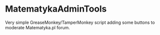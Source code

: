 # MatematykaAdminTools

Very simple GreaseMonkey/TamperMonkey script adding some buttons to moderate Matematyka.pl forum.